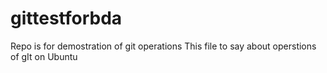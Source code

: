 # gittestforbda
Repo is for demostration of git operations
This file to say about operstions of gIt on Ubuntu
